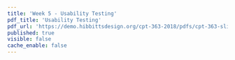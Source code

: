 ```yaml
---
title: 'Week 5 - Usability Testing'
pdf_title: 'Usability Testing'
pdf_url: 'https://demo.hibbittsdesign.org/cpt-363-2018/pdfs/cpt-363-slides-placeholder.pdf'
published: true
visible: false
cache_enable: false
---
```

